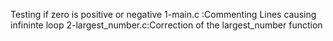 Testing if zero is positive or negative
1-main.c :Commenting Lines causing infininte loop
2-largest_number.c:Correction of the largest_number function
